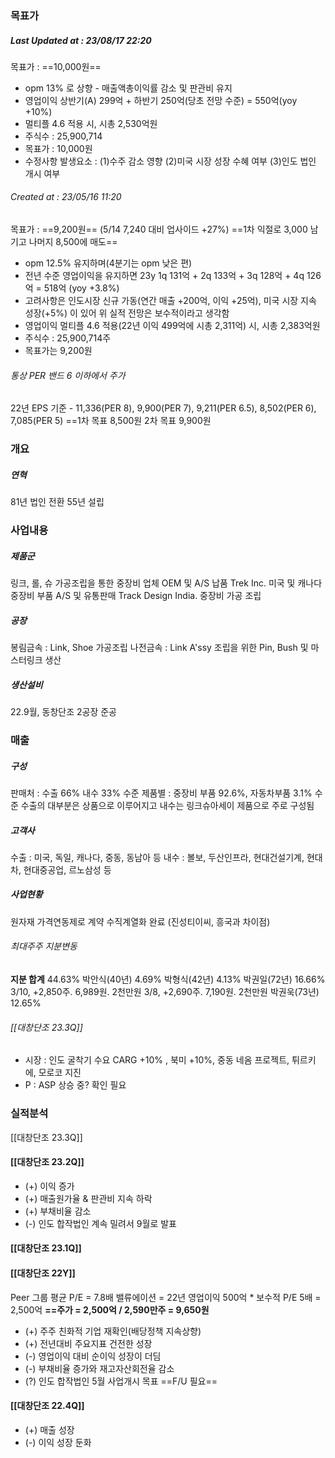 
### 목표가 
##### Last Updated at : 23/08/17  22:20 
목표가 : ==10,000원==
+ opm 13% 로 상향 - 매출액총이익률 감소 및 판관비 유지
+ 영업이익 상반기(A) 299억 + 하반기 250억(당초 전망 수준) = 550억(yoy +10%) 
+ 멀티플 4.6 적용 시, 시총 2,530억원
+ 주식수 : 25,900,714
+ 목표가 : 10,000원
+ 수정사항 발생요소 : (1)수주 감소 영향 (2)미국 시장 성장 수혜 여부 (3)인도 법인 개시 여부 
###### Created at : 23/05/16  11:20 
목표가 : ==9,200원== (5/14 7,240 대비 업사이드 +27%) ==1차 익절로 3,000 남기고 나머지 8,500에 매도==
+ opm 12.5% 유지하며(4분기는 opm 낮은 편)
+ 전년 수준 영업이익을 유지하면 23y 1q 131억 + 2q 133억 + 3q 128억 + 4q 126억 = 518억 (yoy +3.8%)
+ 고려사항은 인도시장 신규 가동(연간 매출 +200억, 이익 +25억), 미국 시장 지속 성장(+5%) 이 있어 위 실적 전망은 보수적이라고 생각함
+ 영업이익 멀티플 4.6 적용(22년 이익 499억에 시총 2,311억) 시, 시총 2,383억원
+ 주식수 : 25,900,714주 
+ 목표가는 9,200원


###### 통상 PER 밴드 6 이하에서 주가 
22년 EPS 기준 - 11,336(PER 8), 9,900(PER 7),  9,211(PER 6.5), 8,502(PER 6), 7,085(PER 5)
==1차 목표 8,500원
2차 목표 9,900원

### 개요 
##### 연혁
81년 법인 전환 
55년 설립

### 사업내용
##### 제품군 
링크, 롤, 슈 가공조립을 통한 중장비 업체 OEM 및 A/S 납품
Trek Inc. 미국 및 캐나다 중장비 부품 A/S 및 유통판매 
Track Design India. 중장비 가공 조립 
##### 공장
봉림금속 : Link, Shoe 가공조립
나전금속 : Link A'ssy 조립을 위한 Pin, Bush 및 마스터링크 생산 
##### 생산설비 
22.9월, 동창단조 2공장 준공 

### 매출
##### 구성
판매처 : 수출 66% 내수 33% 수준
제품별 : 중장비 부품 92.6%, 자동차부품 3.1% 수준 
수출의 대부분은 상품으로 이루어지고 
내수는 링크슈아세이 제품으로 주로 구성됨
##### 고객사 
수출 : 미국, 독일, 캐나다, 중동, 동남아 등 
내수 : 볼보, 두산인프라, 현대건설기계, 현대차, 현대중공업, 르노삼성 등 

##### 사업현황
원자재 가격연동제로 계약
수직계열화 완료 (진성티이씨, 흥국과 차이점)

###### 최대주주 지분변동
**지분 합계** 44.63%
박안식(40년) 4.69%
박형식(42년) 4.13%
박권일(72년) 16.66% 
	3/10, +2,850주. 6,989원. 2천만원
	3/8, +2,690주. 7,190원. 2천만원
박권욱(73년) 12.65%



###### [[대창단조 23.3Q]]
- 시장 : 인도 굴착기 수요 CARG +10% , 북미 +10%, 중동 네옴 프로젝트, 튀르키에, 모로코 지진 
- P : ASP 상승 중? 확인 필요 

### 실적분석
[[대창단조 23.3Q]]
#### [[대창단조 23.2Q]]
+ (+) 이익 증가
+ (+) 매출원가율 & 판관비 지속 하락
+ (+) 부채비율 감소
+ (-) 인도 합작법인 계속 밀려서 9월로 발표
#### [[대창단조 23.1Q]] 
#### [[대창단조 22Y]] 
Peer 그룹 평균 P/E = 7.8배 
밸류에이션 = 22년 영업이익 500억 * 보수적 P/E 5배 = 2,500억
**==주가 = 2,500억 / 2,590만주 = 9,650원**
* (+) 주주 친화적 기업 재확인(배당정책 지속상향)
* (+) 전년대비 주요지표 건전한 성장
* (-) 영업이익 대비 순이익 성장이 더딤 
* (-) 부채비율 증가와 재고자산회전율 감소 
* (?) 인도 합작법인 5월 사업개시 목표 ==F/U 필요== <br>
#### [[대창단조 22.4Q]] 
 * (+) 매출 성장
 * (-) 이익 성장 둔화 